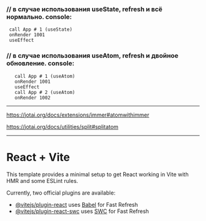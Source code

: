   ### // в случае использования useState, refresh и всё нормально. console:
  ```
   call App # 1 (useState)  
   onRender 1001  
   useEffect   
```   


  ### // в случае использования useAtom, refresh и двойное обновление. console:
```  
   call App # 1 (useAtom)
   onRender 1001
   useEffect 
   call App # 2 (useAtom)
   onRender 1002
```

---

https://jotai.org/docs/extensions/immer#atomwithimmer

https://jotai.org/docs/utilities/split#splitatom

---

# React + Vite

This template provides a minimal setup to get React working in Vite with HMR and some ESLint rules.

Currently, two official plugins are available:

- [@vitejs/plugin-react](https://github.com/vitejs/vite-plugin-react/blob/main/packages/plugin-react/README.md) uses [Babel](https://babeljs.io/) for Fast Refresh
- [@vitejs/plugin-react-swc](https://github.com/vitejs/vite-plugin-react-swc) uses [SWC](https://swc.rs/) for Fast Refresh
